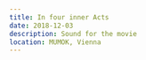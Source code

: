 ```yaml
---
title: In four inner Acts 
date: 2018-12-03
description: Sound for the movie
location: MUMOK, Vienna
---
```



